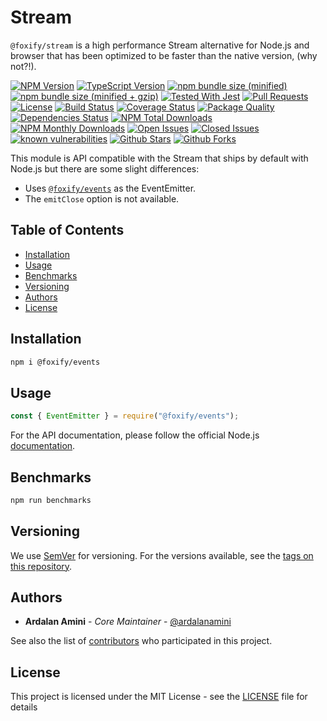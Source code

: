 # Stream <!-- omit in toc -->

`@foxify/stream` is a high performance Stream alternative for Node.js and browser that has been optimized to be faster than the native version, (why not?!).

[![NPM Version](https://img.shields.io/npm/v/@foxify/stream.svg)](https://www.npmjs.com/package/@foxify/stream)
[![TypeScript Version](https://img.shields.io/npm/types/@foxify/stream.svg)](https://www.typescriptlang.org)
[![npm bundle size (minified)](https://img.shields.io/bundlephobia/min/@foxify/stream.svg)](https://www.npmjs.com/package/@foxify/stream)
[![npm bundle size (minified + gzip)](https://img.shields.io/bundlephobia/minzip/@foxify/stream.svg)](https://www.npmjs.com/package/@foxify/stream)
[![Tested With Jest](https://img.shields.io/badge/tested_with-jest-99424f.svg)](https://github.com/facebook/jest)
[![Pull Requests](https://img.shields.io/badge/PRs-Welcome-brightgreen.svg)](https://github.com/foxifyjs/stream/pulls)
[![License](https://img.shields.io/github/license/foxifyjs/stream.svg)](https://github.com/foxifyjs/stream/blob/master/LICENSE)
[![Build Status](https://api.travis-ci.com/foxifyjs/stream.svg?branch=master)](https://travis-ci.com/foxifyjs/stream)
[![Coverage Status](https://codecov.io/gh/foxifyjs/stream/branch/master/graph/badge.svg)](https://codecov.io/gh/foxifyjs/stream)
[![Package Quality](http://npm.packagequality.com/shield/%40foxify%2Fodin.svg)](http://packagequality.com/#?package=@foxify/stream)
[![Dependencies Status](https://david-dm.org/foxifyjs/stream.svg)](https://david-dm.org/foxifyjs/stream)
[![NPM Total Downloads](https://img.shields.io/npm/dt/@foxify/stream.svg)](https://www.npmjs.com/package/@foxify/stream)
[![NPM Monthly Downloads](https://img.shields.io/npm/dm/@foxify/stream.svg)](https://www.npmjs.com/package/@foxify/stream)
[![Open Issues](https://img.shields.io/github/issues-raw/foxifyjs/stream.svg)](https://github.com/foxifyjs/stream/issues?q=is%3Aopen+is%3Aissue)
[![Closed Issues](https://img.shields.io/github/issues-closed-raw/foxifyjs/stream.svg)](https://github.com/foxifyjs/stream/issues?q=is%3Aissue+is%3Aclosed)
[![known vulnerabilities](https://snyk.io/test/github/foxifyjs/stream/badge.svg?targetFile=package.json)](https://snyk.io/test/github/foxifyjs/stream?targetFile=package.json)
[![Github Stars](https://img.shields.io/github/stars/foxifyjs/stream.svg?style=social)](https://github.com/foxifyjs/stream)
[![Github Forks](https://img.shields.io/github/forks/foxifyjs/stream.svg?style=social&label=Fork)](https://github.com/foxifyjs/stream)

This module is API compatible with the Stream that ships by default with Node.js but there are some slight differences:

- Uses [`@foxify/events`](https://github.com/foxifyjs/events) as the EventEmitter.
- The `emitClose` option is not available.

## Table of Contents <!-- omit in toc -->

- [Installation](#installation)
- [Usage](#usage)
- [Benchmarks](#benchmarks)
- [Versioning](#versioning)
- [Authors](#authors)
- [License](#license)

## Installation

```bash
npm i @foxify/events
```

## Usage

```js
const { EventEmitter } = require("@foxify/events");
```

For the API documentation, please follow the official Node.js [documentation](https://nodejs.org/api/stream.html).

## Benchmarks

```bash
npm run benchmarks
```

## Versioning

We use [SemVer](http://semver.org) for versioning. For the versions available, see the [tags on this repository](https://github.com/foxifyjs/stream/tags).

## Authors

- **Ardalan Amini** - *Core Maintainer* - [@ardalanamini](https://github.com/ardalanamini)

See also the list of [contributors](https://github.com/foxifyjs/stream/contributors) who participated in this project.

## License

This project is licensed under the MIT License - see the [LICENSE](LICENSE) file for details